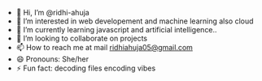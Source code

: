 - 👋 Hi, I’m @ridhi-ahuja 
- 👀 I’m interested in web developement and machine learning also cloud
- 🌱 I’m currently learning javascript and artificial intelligence..
- 💞️ I’m looking to collaborate on projects 
- 📫 How to reach me at mail ridhiahuja05@gmail.com
- 😄 Pronouns: She/her
- ⚡ Fun fact: decoding files encoding vibes

<!---
ridhi-ahuja/ridhi-ahuja is a ✨ special ✨ repository because its `README.md` (this file) appears on your GitHub profile.
You can click the Preview link to take a look at your changes.
--->
